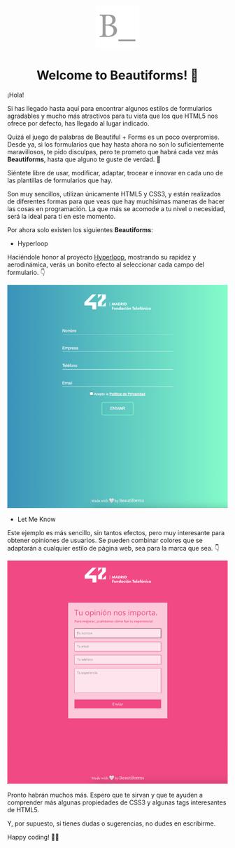 <p align="center">
  <img width=100px" src="hyperloop/img/favicon.png">
</p>

<h1 align="center">
  Welcome to Beautiforms! 👋
</h1>

¡Hola!

Si has llegado hasta aquí para encontrar algunos estilos de formularios agradables y mucho más atractivos para tu vista que los que HTML5 nos ofrece por defecto, has llegado al lugar indicado.

Quizá el juego de palabras de Beautiful + Forms es un poco overpromise. Desde ya, si los formularios que hay hasta ahora no son lo suficientemente maravillosos, te pido disculpas, pero te prometo que habrá cada vez más **Beautiforms**, hasta que alguno te guste de verdad. 🤞

Siéntete libre de usar, modificar, adaptar, trocear e innovar en cada uno de las plantillas de formularios que hay.

Son muy sencillos, utilizan únicamente HTML5 y CSS3, y están realizados de diferentes formas para que veas que hay muchísimas maneras de hacer las cosas en programación. La que más se acomode a tu nivel o necesidad, será la ideal para ti en este momento.

Por ahora solo existen los siguientes **Beautiforms**:
- Hyperloop

Haciéndole honor al proyecto [Hyperloop](https://virginhyperloop.com/), mostrando su rapidez y aerodinámica, verás un bonito efecto al seleccionar cada campo del formulario. 👇

<p align="center">
  <img width=700px" src="hyperloop/img/hyperloop_preview.png">
</p>

- Let Me Know

Este ejemplo es más sencillo, sin tantos efectos, pero muy interesante para obtener opiniones de usuarios. Se pueden combinar colores que se adaptarán a cualquier estilo de página web, sea para la marca que sea. 👇

<p align="center">
  <img width=700px" src="letmeknow/img/letmeknow_preview.png">
</p>
                                                   
Pronto habrán muchos más. Espero que te sirvan y que te ayuden a comprender más algunas propiedades de CSS3 y algunas tags interesantes de HTML5.

Y, por supuesto, si tienes dudas o sugerencias, no dudes en escribirme.

Happy coding! 👩‍💻
